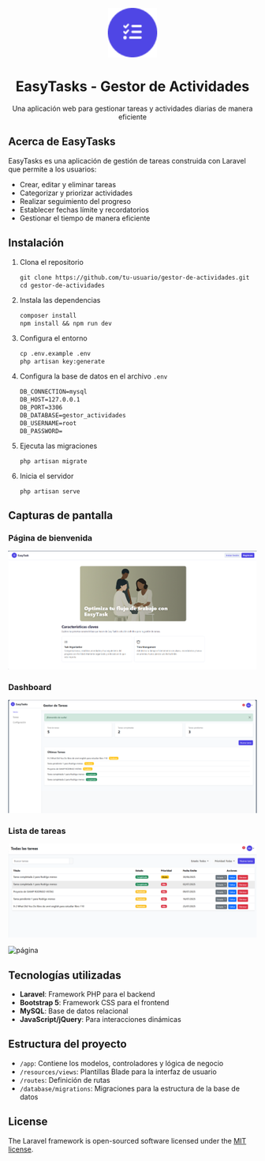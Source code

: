 <p align="center"><img src="public/logo.png" width="100" alt="EasyTasks Logo"></p>

<h1 align="center">EasyTasks - Gestor de Actividades</h1>

<p align="center">
Una aplicación web para gestionar tareas y actividades diarias de manera eficiente
</p>

## Acerca de EasyTasks

EasyTasks es una aplicación de gestión de tareas construida con Laravel que permite a los usuarios:

- Crear, editar y eliminar tareas
- Categorizar y priorizar actividades
- Realizar seguimiento del progreso
- Establecer fechas límite y recordatorios
- Gestionar el tiempo de manera eficiente

## Instalación

1. Clona el repositorio
   ```
   git clone https://github.com/tu-usuario/gestor-de-actividades.git
   cd gestor-de-actividades
   ```

2. Instala las dependencias
   ```
   composer install
   npm install && npm run dev
   ```

3. Configura el entorno
   ```
   cp .env.example .env
   php artisan key:generate
   ```

4. Configura la base de datos en el archivo `.env`
   ```
   DB_CONNECTION=mysql
   DB_HOST=127.0.0.1
   DB_PORT=3306
   DB_DATABASE=gestor_actividades
   DB_USERNAME=root
   DB_PASSWORD=
   ```

5. Ejecuta las migraciones
   ```
   php artisan migrate
   ```

6. Inicia el servidor
   ```
   php artisan serve
   ```

## Capturas de pantalla

### Página de bienvenida
![Página de bienvenida](public/screenshots/welcome.png)

### Dashboard
![Dashboard](public/screenshots/dashboard.png)

### Lista de tareas
![Lista de tareas](public/screenshots/tasks.png)

![página](https://easy-tasks.up.railway.app/)

## Tecnologías utilizadas

- **Laravel**: Framework PHP para el backend
- **Bootstrap 5**: Framework CSS para el frontend
- **MySQL**: Base de datos relacional
- **JavaScript/jQuery**: Para interacciones dinámicas

## Estructura del proyecto

- `/app`: Contiene los modelos, controladores y lógica de negocio
- `/resources/views`: Plantillas Blade para la interfaz de usuario
- `/routes`: Definición de rutas
- `/database/migrations`: Migraciones para la estructura de la base de datos

## License

The Laravel framework is open-sourced software licensed under the [MIT license](https://opensource.org/licenses/MIT).
